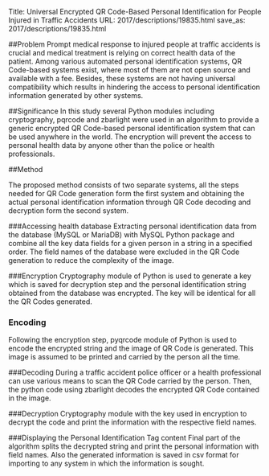 Title: Universal Encrypted QR Code-Based Personal Identification for People Injured in Traffic Accidents
URL: 2017/descriptions/19835.html
save_as: 2017/descriptions/19835.html



##Problem
Prompt medical response to injured people at traffic accidents is crucial and medical treatment is relying on correct health data of the patient. Among various automated personal identification systems, QR Code-based systems exist, where most of them are not open source and available with a fee.  Besides, these systems are not having universal compatibility which results in hindering the access to personal identification information generated by other systems.  

##Significance
In this study several Python modules including cryptography, pqrcode and  zbarlight were used in an algorithm to provide a generic encrypted QR Code-based personal identification system that can be used anywhere in the world.  The encryption will prevent the access to personal health data by anyone other than the police or health professionals.  

##Method

The proposed method consists of two separate systems, all the steps needed for QR Code generation form the first system and  obtaining the actual personal identification information through QR Code decoding and decryption form the second system.

###Accessing health database
Extracting personal identification data from the database (MySQL or MariaDB) with MySQL Python package and combine all the key data fields for a given person in a string in a specified order.  The field names of the database were excluded in the QR Code generation to reduce the complexity of the image.

###Encryption
Cryptography module of Python is used to generate a key which is saved for decryption step and the personal identification string obtained from the database was encrypted.  The key will be identical for all the QR Codes generated.

### Encoding
Following the encryption step, pyqrcode module of Python is used to encode the encrypted string and the image of QR Code is generated.  This image is assumed to be printed and carried by the person all the time.

###Decoding
During a traffic accident police officer or a health professional can use various means to scan the QR Code carried by the person.  Then, the python code using zbarlight decodes the encrypted QR Code contained in the image.

###Decryption
Cryptography module with the key used in encryption to decrypt the code and print the information with the respective field names.

###Displaying the Personal Identification Tag content
Final part of the algorithm splits the decrypted string and print the personal information with field names.  Also the generated information is saved in  csv format for importing to any system in which the information is sought.  